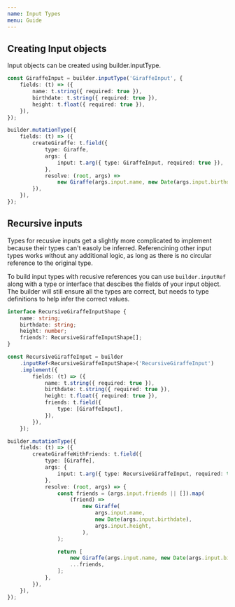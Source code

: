 ```yaml
---
name: Input Types
menu: Guide
---
```


## Creating Input objects

Input objects can be created using builder.inputType.

```typescript
const GiraffeInput = builder.inputType('GiraffeInput', {
    fields: (t) => ({
        name: t.string({ required: true }),
        birthdate: t.string({ required: true }),
        height: t.float({ required: true }),
    }),
});

builder.mutationType({
    fields: (t) => ({
        createGiraffe: t.field({
            type: Giraffe,
            args: {
                input: t.arg({ type: GiraffeInput, required: true }),
            },
            resolve: (root, args) =>
                new Giraffe(args.input.name, new Date(args.input.birthdate), args.input.height),
        }),
    }),
});
```

## Recursive inputs

Types for recusive inputs get a slightly more complicated to implement because their types can't
easoly be inferred. Referencining other input types works without any additional logic, as long as
there is no circular reference to the original type.

To build input types with recusive references you can use `builder.inputRef` along with a type or
interface that descibes the fields of your input object. The builder will still ensure all the types
are correct, but needs to type definitions to help infer the correct values.

```typescript
interface RecursiveGiraffeInputShape {
    name: string;
    birthdate: string;
    height: number;
    friends?: RecursiveGiraffeInputShape[];
}

const RecursiveGiraffeInput = builder
    .inputRef<RecursiveGiraffeInputShape>('RecursiveGiraffeInput')
    .implement({
        fields: (t) => ({
            name: t.string({ required: true }),
            birthdate: t.string({ required: true }),
            height: t.float({ required: true }),
            friends: t.field({
                type: [GiraffeInput],
            }),
        }),
    });

builder.mutationType({
    fields: (t) => ({
        createGiraffeWithFriends: t.field({
            type: [Giraffe],
            args: {
                input: t.arg({ type: RecursiveGiraffeInput, required: true }),
            },
            resolve: (root, args) => {
                const friends = (args.input.friends || []).map(
                    (friend) =>
                        new Giraffe(
                            args.input.name,
                            new Date(args.input.birthdate),
                            args.input.height,
                        ),
                );

                return [
                    new Giraffe(args.input.name, new Date(args.input.birthdate), args.input.height),
                    ...friends,
                ];
            },
        }),
    }),
});
```
